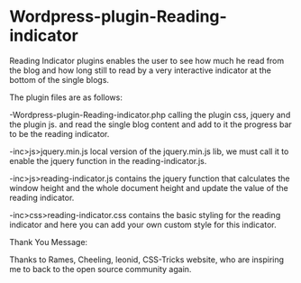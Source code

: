 # Wordpress-plugin-Reading-indicator
Reading Indicator plugins enables the user to see how much he read from the blog and how long still to read by a very interactive indicator at the bottom of the single blogs.

The plugin files are as follows:

-Wordpress-plugin-Reading-indicator.php calling the plugin css, jquery and the plugin js. and read the single blog content and add to it the progress bar to be the reading indicator. 

-inc>js>jquery.min.js local version of the jquery.min.js lib, we must call it to enable the jquery function in the reading-indicator.js. 

-inc>js>reading-indicator.js contains the jquery function that calculates the window height and the whole document height and update the value of the reading indicator. 

-inc>css>reading-indicator.css contains the basic styling for the reading indicator and here you can add your own custom style for this indicator. 

Thank You Message:

Thanks to Rames, Cheeling, leonid, CSS-Tricks website, who are inspiring me to back to the open source community again.

